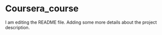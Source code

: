 # Coursera_course
I am editing the README file. Adding some more details about the project description.
